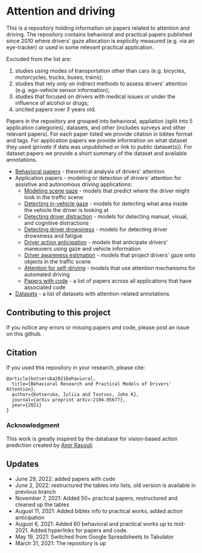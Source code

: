 # Attention and driving

This is a repository holding information on papers related to attention and driving. The repository contains behavioral and practical papers published since 2010 where drivers' gaze allocation is explicitly measured (e.g. via an eye-tracker) or used in some relevant practical application.

Excluded from the list are: 

1) studies using modes of transportation other than cars (e.g. bicycles, motorcycles, trucks, buses, trains);
2) studies that rely *only* on indirect methods to assess drivers' attention (e.g. ego-vehicle sensor information);
3) studies that focused on drivers with medical issues or under the influence of alcohol or drugs;
4) uncited papers over *5* years old.


Papers in the repository are grouped into behavioral, appliation (split into 5 application categories), datasets, and other (includes surveys and other relevant papers). For each paper listed we provide citation in bibtex format and tags. For application papers we provide information on what dataset they used (*private* if data was unpublished or link to public dataset(s)). For dataset papers we provide a short summary of the dataset and available annotations.

- [Behavioral papers](behavioral.md) - theoretical analysis of drivers' attention
- Application papers - modeling or detection of drivers' attention for assistive and autonomous driving applications:
	- [Modeling scene gaze](scene_gaze.md) - models that predict where the driver might look in the traffic scene
	- [Detecting in-vehicle gaze](in-vehicle_gaze.md) - models for detecting what area inside the vehicle the driver is looking at
	- [Detecting driver distraction](distraction_detection.md) - models for detecting manual, visual, and cognitive distractions
	- [Detecting driver drowsiness](drowsiness_detection.md) - models for detecting driver drowsiness and fatigue
	- [Driver action anticipation](action_anticipation.md) - models that anticipate drivers' maneuvers using gaze and vehicle information
	- [Driver awareness estimation](driver_awareness.md) - models that project drivers' gaze onto objects in the traffic scene
	- [Attention for self-driving](self-driving.md) - models that use attention mechanisms for automated driving
	- [Papers with code](papers_with_code.md) - a list of papers across all applications that have associated code
- [Datasets](datasets.md) - a list of datasets with attention-related annotations


## Contributing to this project

If you notice any errors or missing papers and code, please post an issue on this github.

## Citation

If you used this repository in your research, please cite:

```
@article{kotseruba2021behavioral,
  title={Behavioral Research and Practical Models of Drivers' Attention},
  author={Kotseruba, Iuliia and Tsotsos, John K},
  journal={arXiv preprint arXiv:2104.05677},
  year={2021}
}

```

### Acknowledgment

This work is greatly inspired by the database for vision-based action prediction created by [Amir Rasouli](https://github.com/aras62/).

## Updates

- June 29, 2022: added papers with code
- June 2, 2022: restructured the tables into lists, old version is available in previous branch
- November 7, 2021: Added 50+ practical papers, restructured and cleaned up the tables
- August 11, 2021: Added bibtex info to practical works, added action anticipation
- August 6, 2021: Added 60 behavioral and practical works up to mid-2021. Added hyperlinks for papers and code.
- May 19, 2021: Switched from Google Spreadsheets to Tabulator
- March 31, 2021: The repository is up
